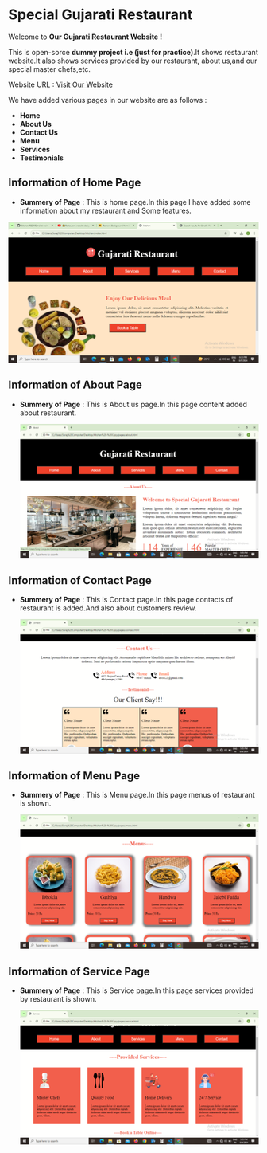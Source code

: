 # Special Gujarati Restaurant

Welcome to **Our Gujarati Restaurant Website !**

This is open-sorce **dummy project i.e (just for practice)**.It shows restaurant website.It also shows services provided by our restaurant, about us,and our special master chefs,etc.

Website URL : [Visit Our Website]()

We have added various pages in our website are as follows :

- **Home**
- **About Us**
- **Contact Us**
- **Menu**
- **Services**
- **Testimonials**
  
## Information of Home Page

- **Summery of Page** : This is home page.In this page I have added some information about my restaurant and Some features.

![Home Page Screenshot](./images/home.png)

## Information of About Page

- **Summery of Page** : This is About us page.In this page content added about restaurant.

  ![About Page Screenshot](./images/about.png)

## Information of Contact Page

- **Summery of Page** : This is Contact page.In this page contacts of restaurant is added.And also about customers review.

  ![Contact Page Screenshot](./images/contact.png)

## Information of Menu Page

- **Summery of Page** : This is Menu page.In this page menus of restaurant is shown.

  ![Menu Page Screenshot](./images/menu.png)

## Information of Service Page

- **Summery of Page** : This is Service page.In this page services provided by restaurant is shown.

  ![Service Page Screenshot](./images/service.png)
